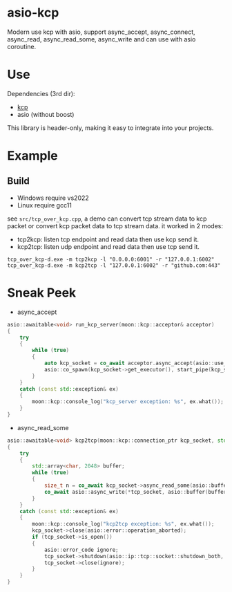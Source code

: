 # asio-kcp
Modern use kcp with asio, support async_accept, async_connect, async_read, async_read_some, async_write and can use with asio coroutine.

# Use

Dependencies (3rd dir):
- [kcp](https://github.com/skywind3000/kcp)
- asio (without boost)

This library is header-only, making it easy to integrate into your projects.

# Example

## Build

- Windows require vs2022
- Linux require gcc11

see `src/tcp_over_kcp.cpp`, a demo can convert tcp stream data to kcp packet or convert kcp packet data to tcp stream data. it worked in 2 modes:
- tcp2kcp: listen tcp endpoint and read data then use kcp send it.
- kcp2tcp: listen udp endpoint and read data then use tcp send it.

```shell
tcp_over_kcp-d.exe -m tcp2kcp -l "0.0.0.0:6001" -r "127.0.0.1:6002"
tcp_over_kcp-d.exe -m kcp2tcp -l "127.0.0.1:6002" -r "github.com:443"
```

# Sneak Peek

- async_accept
```cpp
asio::awaitable<void> run_kcp_server(moon::kcp::acceptor& acceptor)
{
    try
    {
        while (true)
        {
            auto kcp_socket = co_await acceptor.async_accept(asio::use_awaitable);
            asio::co_spawn(kcp_socket->get_executor(), start_pipe(kcp_socket), asio::detached);
        }
    }
    catch (const std::exception& ex)
    {
        moon::kcp::console_log("kcp_server exception: %s", ex.what());
    }
}
```

- async_read_some
```cpp
asio::awaitable<void> kcp2tcp(moon::kcp::connection_ptr kcp_socket, std::shared_ptr< tcp::socket> tcp_socket)
{
    try
    {
        std::array<char, 2048> buffer;
        while (true)
        {
            size_t n = co_await kcp_socket->async_read_some(asio::buffer(buffer), asio::use_awaitable);
            co_await asio::async_write(*tcp_socket, asio::buffer(buffer.data(), n), asio::use_awaitable);
        }
    }
    catch (const std::exception& ex)
    {
        moon::kcp::console_log("kcp2tcp exception: %s", ex.what());
        kcp_socket->close(asio::error::operation_aborted);
        if (tcp_socket->is_open())
        {
            asio::error_code ignore;
            tcp_socket->shutdown(asio::ip::tcp::socket::shutdown_both, ignore);
            tcp_socket->close(ignore);
        }
    }
}
```
